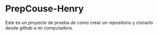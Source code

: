 # PrepCouse-Henry
Este es un proyecto de prueba de como crear un repositorio y clonarlo desde githab a mi computadora.
